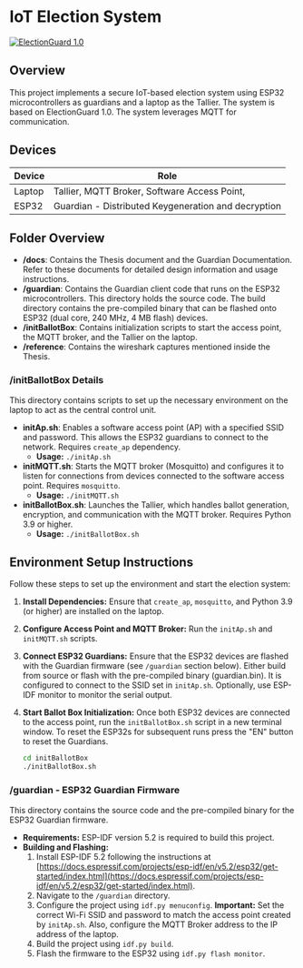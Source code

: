 # IoT Election System
[![ElectionGuard 1.0](https://img.shields.io/badge/🗳%20ElectionGuard-v1.0-green)](https://www.electionguard.vote/spec)

## Overview

This project implements a secure IoT-based election system using ESP32 microcontrollers as guardians and a laptop as the Tallier. The system is based on ElectionGuard 1.0. The system leverages MQTT for communication.

## Devices

| Device   | Role                                                                 |
| -------- | -------------------------------------------------------------------- |
| Laptop   | Tallier, MQTT Broker, Software Access Point, |
| ESP32    | Guardian - Distributed Keygeneration and decryption              |

## Folder Overview

-   **/docs**: Contains the Thesis document and the Guardian Documentation.  Refer to these documents for detailed design information and usage instructions.
-   **/guardian**: Contains the Guardian client code that runs on the ESP32 microcontrollers. This directory holds the source code. The build directory contains the pre-compiled binary that can be flashed onto ESP32 (dual core, 240 MHz, 4 MB flash) devices.
-   **/initBallotBox**: Contains initialization scripts to start the access point, the MQTT broker, and the Tallier on the laptop.
-   **/reference**: Contains the wireshark captures mentioned inside the Thesis.

### /initBallotBox Details

This directory contains scripts to set up the necessary environment on the laptop to act as the central control unit.

-   **initAp.sh**: Enables a software access point (AP) with a specified SSID and password.  This allows the ESP32 guardians to connect to the network.  Requires `create_ap` dependency.  
    *   **Usage:**  `./initAp.sh`
-   **initMQTT.sh**: Starts the MQTT broker (Mosquitto) and configures it to listen for connections from devices connected to the software access point. Requires `mosquitto`.
    *   **Usage:** `./initMQTT.sh`
-   **initBallotBox.sh**: Launches the Tallier, which handles ballot generation, encryption, and communication with the MQTT broker. Requires Python 3.9 or higher.
    *   **Usage:** `./initBallotBox.sh`

## Environment Setup Instructions

Follow these steps to set up the environment and start the election system:

1.  **Install Dependencies:** Ensure that `create_ap`, `mosquitto`, and Python 3.9 (or higher) are installed on the laptop.

2.  **Configure Access Point and MQTT Broker:** Run the `initAp.sh` and `initMQTT.sh` scripts.

3.  **Connect ESP32 Guardians:** Ensure that the ESP32 devices are flashed with the Guardian firmware (see `/guardian` section below). Either build from source or flash with the pre-compiled binary (guardian.bin). It is configured to connect to the SSID set in `initAp.sh`. Optionally, use ESP-IDF monitor to monitor the serial output.

4.  **Start Ballot Box Initialization:** Once both ESP32 devices are connected to the access point, run the `initBallotBox.sh` script in a new terminal window. To reset the ESP32s for subsequent runs press the "EN" button to reset the Guardians.

    ```bash
    cd initBallotBox
    ./initBallotBox.sh
    ```

### /guardian - ESP32 Guardian Firmware

This directory contains the source code and the pre-compiled binary for the ESP32 Guardian firmware.

-   **Requirements:** ESP-IDF version 5.2 is required to build this project.
-   **Building and Flashing:**
    1.  Install ESP-IDF 5.2 following the instructions at [https://docs.espressif.com/projects/esp-idf/en/v5.2/esp32/get-started/index.html](https://docs.espressif.com/projects/esp-idf/en/v5.2/esp32/get-started/index.html).
    2.  Navigate to the `/guardian` directory.
    3.  Configure the project using `idf.py menuconfig`.  **Important:** Set the correct Wi-Fi SSID and password to match the access point created by `initAp.sh`. Also, configure the MQTT Broker address to the IP address of the laptop.
    4.  Build the project using `idf.py build`.
    5.  Flash the firmware to the ESP32 using `idf.py flash monitor`.
